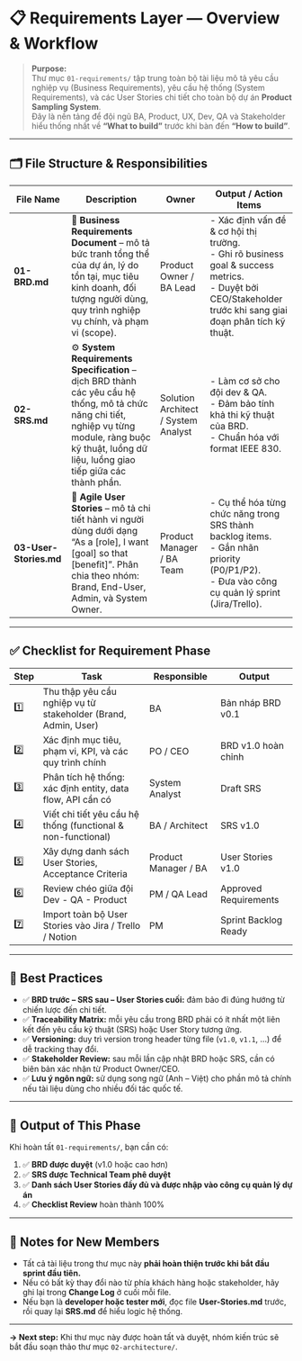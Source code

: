 # 📋 Requirements Layer — Overview & Workflow

> **Purpose:**  
> Thư mục `01-requirements/` tập trung toàn bộ tài liệu mô tả yêu cầu nghiệp vụ (Business Requirements), yêu cầu hệ thống (System Requirements), và các User Stories chi tiết cho toàn bộ dự án **Product Sampling System**.  
> Đây là nền tảng để đội ngũ BA, Product, UX, Dev, QA và Stakeholder hiểu thống nhất về **“What to build”** trước khi bàn đến **“How to build”**.

---

## 🗂️ File Structure & Responsibilities

| File Name | Description | Owner | Output / Action Items |
|------------|--------------|--------|------------------------|
| **01-BRD.md** | 📘 **Business Requirements Document** – mô tả bức tranh tổng thể của dự án, lý do tồn tại, mục tiêu kinh doanh, đối tượng người dùng, quy trình nghiệp vụ chính, và phạm vi (scope). | Product Owner / BA Lead | - Xác định vấn đề & cơ hội thị trường.<br>- Ghi rõ business goal & success metrics.<br>- Duyệt bởi CEO/Stakeholder trước khi sang giai đoạn phân tích kỹ thuật. |
| **02-SRS.md** | ⚙️ **System Requirements Specification** – dịch BRD thành các yêu cầu hệ thống, mô tả chức năng chi tiết, nghiệp vụ từng module, ràng buộc kỹ thuật, luồng dữ liệu, luồng giao tiếp giữa các thành phần. | Solution Architect / System Analyst | - Làm cơ sở cho đội dev & QA.<br>- Đảm bảo tính khả thi kỹ thuật của BRD.<br>- Chuẩn hóa với format IEEE 830. |
| **03-User-Stories.md** | 🧩 **Agile User Stories** – mô tả chi tiết hành vi người dùng dưới dạng “As a [role], I want [goal] so that [benefit]”. Phân chia theo nhóm: Brand, End-User, Admin, và System Owner. | Product Manager / BA Team | - Cụ thể hóa từng chức năng trong SRS thành backlog items.<br>- Gắn nhãn priority (P0/P1/P2).<br>- Đưa vào công cụ quản lý sprint (Jira/Trello). |

---

## ✅ Checklist for Requirement Phase

| Step | Task | Responsible | Output |
|------|------|--------------|---------|
| 1️⃣ | Thu thập yêu cầu nghiệp vụ từ stakeholder (Brand, Admin, User) | BA | Bản nháp BRD v0.1 |
| 2️⃣ | Xác định mục tiêu, phạm vi, KPI, và các quy trình chính | PO / CEO | BRD v1.0 hoàn chỉnh |
| 3️⃣ | Phân tích hệ thống: xác định entity, data flow, API cần có | System Analyst | Draft SRS |
| 4️⃣ | Viết chi tiết yêu cầu hệ thống (functional & non-functional) | BA / Architect | SRS v1.0 |
| 5️⃣ | Xây dựng danh sách User Stories, Acceptance Criteria | Product Manager / BA | User Stories v1.0 |
| 6️⃣ | Review chéo giữa đội Dev - QA - Product | PM / QA Lead | Approved Requirements |
| 7️⃣ | Import toàn bộ User Stories vào Jira / Trello / Notion | PM | Sprint Backlog Ready |

---

## 🧭 Best Practices

- ✅ **BRD trước – SRS sau – User Stories cuối:** đảm bảo đi đúng hướng từ chiến lược đến chi tiết.  
- ✅ **Traceability Matrix:** mỗi yêu cầu trong BRD phải có ít nhất một liên kết đến yêu cầu kỹ thuật (SRS) hoặc User Story tương ứng.  
- ✅ **Versioning:** duy trì version trong header từng file (`v1.0`, `v1.1`, …) để dễ tracking thay đổi.  
- ✅ **Stakeholder Review:** sau mỗi lần cập nhật BRD hoặc SRS, cần có biên bản xác nhận từ Product Owner/CEO.  
- ✅ **Lưu ý ngôn ngữ:** sử dụng song ngữ (Anh – Việt) cho phần mô tả chính nếu tài liệu dùng cho nhiều đối tác quốc tế.

---

## 📌 Output of This Phase

Khi hoàn tất `01-requirements/`, bạn cần có:
1. ✅ **BRD được duyệt** (v1.0 hoặc cao hơn)  
2. ✅ **SRS được Technical Team phê duyệt**  
3. ✅ **Danh sách User Stories đầy đủ và được nhập vào công cụ quản lý dự án**  
4. ✅ **Checklist Review** hoàn thành 100%

---

## 🧠 Notes for New Members
- Tất cả tài liệu trong thư mục này **phải hoàn thiện trước khi bắt đầu sprint đầu tiên.**
- Nếu có bất kỳ thay đổi nào từ phía khách hàng hoặc stakeholder, hãy ghi lại trong **Change Log** ở cuối mỗi file.
- Nếu bạn là **developer hoặc tester mới**, đọc file **User-Stories.md** trước, rồi quay lại **SRS.md** để hiểu logic hệ thống.

---

**→ Next step:** Khi thư mục này được hoàn tất và duyệt, nhóm kiến trúc sẽ bắt đầu soạn thảo thư mục `02-architecture/`.
